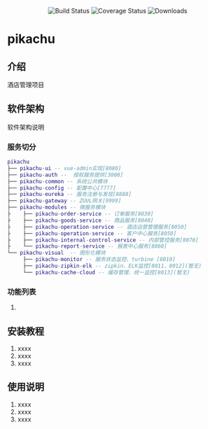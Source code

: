 <p align="center">
 <img src="https://img.shields.io/badge/VUE-2.5.21-green.svg" alt="Build Status">
  <img src="https://img.shields.io/badge/Spring%20Cloud-Edgware.SR5-orange.svg" alt="Coverage Status">
  <img src="https://img.shields.io/badge/spring%20Boot-1.5.16.RELEASE-brightgreen.svg" alt="Downloads">
</p>  

# pikachu

## 介绍
酒店管理项目

## 软件架构
软件架构说明

### 服务切分

``` lua
pikachu
├── pikachu-ui -- vue-admin实现[8080]
├── pikachu-auth --  授权服务提供[3000]
├── pikachu-common -- 系统公共模块 
├── pikachu-config -- 配置中心[7777]
├── pikachu-eureka -- 服务注册与发现[8888]
├── pikachu-gateway -- ZUUL网关[9999]
├── pikachu-modules -- 微服务模块
├    ├── pikachu-order-service -- 订单服务[8030]
├    ├── pikachu-goods-service -- 商品服务[8040]
├    ├── pikachu-operation-service -- 酒店运营管理服务[8050]
├    ├── pikachu-operation-service -- 客户中心服务[8050]
├    ├── pikachu-internal-control-service -- 内部管控服务[8070]
├    └── pikachu-report-service -- 报表中心服务[8060]
└── pikachu-visual  -- 图形化模块 
     ├── pikachu-monitor -- 服务状态监控、turbine [8010]
     ├── pikachu-zipkin-elk -- zipkin、ELK监控[8011、8012](暂无)
     └── pikachu-cache-cloud -- 缓存管理、统一监控[8013](暂无)
```
### 功能列表
1.


## 安装教程

1. xxxx
2. xxxx
3. xxxx

## 使用说明

1. xxxx
2. xxxx
3. xxxx
